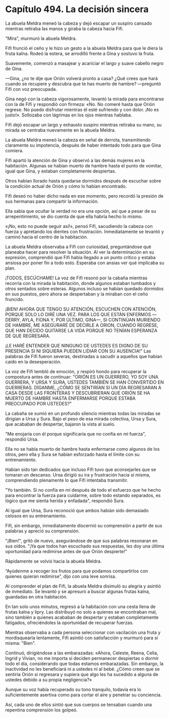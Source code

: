 
# Capítulo 494. La decisión sincera


La abuela Meldra meneó la cabeza y dejó escapar un suspiro cansado mientras retiraba las manos y giraba la cabeza hacia Fifi.

"Mira", murmuró la abuela Meldra.

Fifi frunció el ceño y le hizo un gesto a la abuela Meldra para que le diera la fruta kalna. Rodeó la estera, se arrodilló frente a Gina y sostuvo la fruta.

Suavemente, comenzó a masajear y acariciar el largo y suave cabello negro de Gina.

—Gina, ¿no te dije que Orión volverá pronto a casa? ¿Qué crees que hará cuando se recupere y descubra que te has muerto de hambre? —preguntó Fifi con voz preocupada.

Gina negó con la cabeza vigorosamente, levantó la mirada para encontrarse con la de Fifi y respondió con firmeza: «No. No comeré hasta que Orión regrese. No puedo disfrutar mientras él esté sufriendo y con dolor. ¡No es justo!». Sollozaba con lágrimas en los ojos mientras hablaba.

Fifi dejó escapar un largo y exhausto suspiro mientras retiraba su mano, su mirada se centraba nuevamente en la abuela Meldra.

La abuela Meldra meneó la cabeza en señal de derrota, transmitiendo claramente su impotencia, después de haber intentado todo para que Gina comiera.

Fifi apartó la atención de Gina y observó a las demás mujeres en la habitación. Algunas se habían muerto de hambre hasta el punto de vomitar, igual que Gina, y estaban completamente despiertas.

Otros habían llorado hasta quedarse dormidos después de escuchar sobre la condición actual de Orión y cómo lo habían encontrado.

Fifi deseó no haber dicho nada en ese momento, pero recordó la presión de sus hermanas para compartir la información.

Ella sabía que ocultar la verdad no era una opción, así que a pesar de su arrepentimiento, se dio cuenta de que ella habría hecho lo mismo.

«¡No, esto no puede seguir así!», pensó Fifi, sacudiendo la cabeza con fuerza y apretando los dientes con frustración. Inmediatamente se levantó y caminó hacia el centro de la habitación.

La abuela Meldra observaba a Fifi con curiosidad, preguntándose qué planeaba hacer para resolver la situación. Al ver la determinación en su expresión, comprendió que Fifi había llegado a un punto crítico y estaba ansiosa por poner fin a todo esto. Esperaba con ansias ver qué implicaba su plan.

¡TODOS, ESCÚCHAME! La voz de Fifi resonó por la cabaña mientras recorría con la mirada la habitación, donde algunos estaban tumbados y otros sentados sobre esteras. Algunos incluso se habían quedado dormidos en sus puestos, pero ahora se despertaban y la miraban con el ceño fruncido.

¡BIEN! AHORA QUE TENGO SU ATENCIÓN, ESCUCHEN CON ATENCIÓN, PORQUE SOLO LO DIRÉ UNA VEZ. PARA LOS QUE ESTÁN ENFERMOS —DERRY, AYLA, FIONA Y, POR ÚLTIMO, GINA—, SI CONTINÚAN MURIENDO DE HAMBRE, ME ASEGURARÉ DE DECIRLE A ORION, CUANDO REGRESE, QUE HAN DECIDO QUITARSE LA VIDA PORQUE NO TENÍAN ESPERANZA DE QUE REGRESARA.

¡LE HARÉ ENTENDER QUE NINGUNO DE USTEDES ES DIGNO DE SU PRESENCIA SI NI SIQUIERA PUEDEN LIDIAR CON SU AUSENCIA!" Las palabras de Fifi fueron severas, destinadas a sacudir a aquellos que habían caído en la desesperación.

La voz de Fifi tembló de emoción, y respiró hondo para recuperar la compostura antes de continuar: "ORIÓN ES UN GUERRERO, YO SOY UNA GUERRERA, Y URSA Y SURA, USTEDES TAMBIÉN SE HAN CONVERTIDO EN GUERRERAS. DÍGANME, ¿CÓMO SE SENTIRÍAN SI UN DÍA REGRESARAN A CASA DESDE LAS FRONTERAS Y DESCUBRIERAN QUE ORIÓN SE HA MUERTO DE HAMBRE HASTA ENFERMARSE PORQUE ESTABA PREOCUPADO POR USTEDES?"

La cabaña se sumió en un profundo silencio mientras todas las miradas se dirigían a Ursa y Sura. Bajo el peso de esa mirada colectiva, Ursa y Sura, que acababan de despertar, bajaron la vista al suelo.

"Me enojaría con él porque significaría que no confía en mi fuerza", respondió Ursa.

Ella no se había muerto de hambre hasta enfermarse como algunos de los otros, pero ella y Sura se habían esforzado hasta el límite con su entrenamiento.

Habían sido tan dedicados que incluso Fifi tuvo que aconsejarles que se tomaran un descanso. Ursa dirigió su ira y frustración hacia sí misma, comprendiendo plenamente lo que Fifi intentaba transmitir.

"Yo también. Si no confía en mí después de todo el esfuerzo que he hecho para encontrar la fuerza para cuidarme, sobre todo estando separados, es lógico que me sienta herida y enfadada", respondió Sura.

Al igual que Ursa, Sura reconoció que ambos habían sido demasiado celosos en su entrenamiento.

Fifi, sin embargo, inmediatamente discernió su comprensión a partir de sus palabras y apreció su comprensión.

"¡Bien!", gritó de nuevo, asegurándose de que sus palabras resonaran en sus oídos. "¡Ya que todos han escuchado sus respuestas, les doy una última oportunidad para redimirse antes de que Orión despierte!"

Rápidamente se volvió hacia la abuela Meldra.

“Ayúdenme a recoger los frutos para que podamos compartirlos con quienes quieran redimirse”, dijo con una leve sonrisa.

Al comprender el plan de Fifi, la abuela Meldra disimuló su alegría y asintió de inmediato. Se levantó y se apresuró a buscar algunas frutas kalna, guardadas en otra habitación.

En tan solo unos minutos, regresó a la habitación con una cesta llena de frutas kalna y lipry. Las distribuyó no solo a quienes se encontraban mal, sino también a quienes acababan de despertar y estaban completamente fatigados, ofreciéndoles la oportunidad de recuperar fuerzas.

Mientras observaba a cada persona seleccionar con vacilación una fruta y mordisquearla lentamente, Fifi asintió con satisfacción y murmuró para sí misma: "Bien".

Continuó, dirigiéndose a las embarazadas: «Ahora, Celeste, Reena, Celia, Ingrid y Vivian, no me importa si deciden permanecer despiertas o dormir todo el día, considerando que todas estamos embarazadas. Sin embargo, la inactividad no les beneficiará ni a ustedes ni al bebé. ¿Cómo creen que se sentiría Orión si regresara y supiera que algo les ha sucedido a alguna de ustedes debido a su propia negligencia?»

Aunque su voz había recuperado su tono tranquilo, todavía era lo suficientemente asertiva como para cortar el aire y penetrar su conciencia.

Así, cada uno de ellos sintió que sus cuerpos se tensaban cuando una repentina comprensión los golpeó.